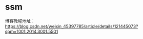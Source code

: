 # ssm
博客教程地址：https://blog.csdn.net/weixin_45397785/article/details/121445073?spm=1001.2014.3001.5501
